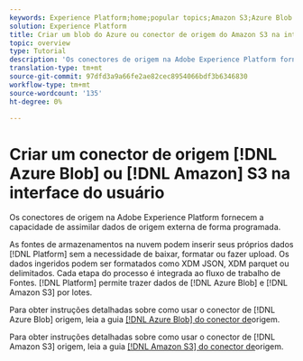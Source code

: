 ```yaml
---
keywords: Experience Platform;home;popular topics;Amazon S3;Azure Blob
solution: Experience Platform
title: Criar um blob do Azure ou conector de origem do Amazon S3 na interface do usuário
topic: overview
type: Tutorial
description: 'Os conectores de origem na Adobe Experience Platform fornecem a capacidade de assimilar dados de origem externa de forma programada. '
translation-type: tm+mt
source-git-commit: 97dfd3a9a66fe2ae82cec8954066bdf3b6346830
workflow-type: tm+mt
source-wordcount: '135'
ht-degree: 0%

---
```



# Criar um conector de origem [!DNL Azure Blob] ou [!DNL Amazon] S3 na interface do usuário

Os conectores de origem na Adobe Experience Platform fornecem a capacidade de assimilar dados de origem externa de forma programada.

As fontes de armazenamentos na nuvem podem inserir seus próprios dados [!DNL Platform] sem a necessidade de baixar, formatar ou fazer upload. Os dados ingeridos podem ser formatados como XDM JSON, XDM parquet ou delimitados. Cada etapa do processo é integrada ao fluxo de trabalho de Fontes. [!DNL Platform] permite trazer dados de [!DNL Azure Blob] e [!DNL Amazon S3] por lotes.

Para obter instruções detalhadas sobre como usar o conector de [!DNL Azure Blob] origem, leia a guia [[!DNL Azure Blob] do conector de](./blob.md)origem.

Para obter instruções detalhadas sobre como usar o conector de [!DNL Amazon S3] origem, leia a guia [[!DNL Amazon S3] do conector de](./blob.md)origem.